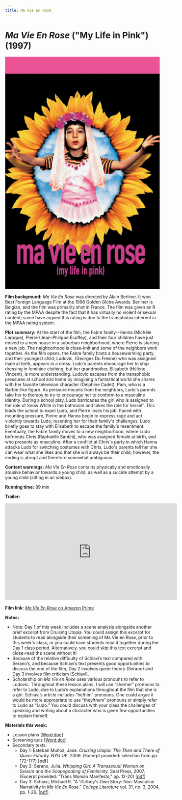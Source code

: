 ```yaml
---
title: Ma Vie En Rose
---
```

# *Ma Vie En Rose* ("My Life in Pink") (1997)

<a href="/modules/unit 4: queer utopias/mavieenrose.jpg">
<img src="/modules/unit 4: queer utopias/mavieenrose.jpg" class="poster">
</a>

**Film background:** *Ma Vie En Rose* was directed by Alain Berliner. It won Best Foreign Language Film at the 1998 Golden Globe Awards. Berliner is Belgian, and the film was primarily shot in France. The film was given an R rating by the MPAA despite the fact that it has virtually no violent or sexual content; some have argued this rating is due to the transphobia inherent in the MPAA rating system.

**Plot summary:**
At the start of the film, the Fabre family--Hanna (Michèle Laroque), Pierre (Jean-Philippe Écoffey), and their four children have just moved to a new house in a suburban neighborhood, where Pierre is starting a new job. The neighborhood is close-knit and some of the neighbors work together. As the film opens, the Fabre family hosts a housewarming party, and their youngest child, Ludovic, (Georges Du Fresne) who was assigned male at birth, appears in a dress. Ludo's parents encourage her to stop dressing in feminine clothing, but her grandmother, Elisabeth (Hélène Vincent), is more understanding. Ludovic escapes from the transphobic pressures at school and home by imagining a fantastical world she shares with her favorite television character (Delphine Cadet), Pam, who is a Barbie-like figure. As pressure mounts from the neighbors, Ludo's parents take her to therapy to try to encourage her to conform to a masculine identity. During a school play, Ludo barricades the girl who is assigned to the role of Snow White in the bathroom and takes the role for herself. This leads the school to expel Ludo, and Pierre loses his job. Faced with mounting pressure, Pierre and Hanna begin to express rage and act violently towards Ludo, resenting her for their family's challenges. Ludo briefly goes to stay with Elisabeth to escape the family's resentment. Eventually, the Fabre family moves to a new neighborhood, where Ludo befriends Chris (Raphaelle Santini), who was assigned female at birth, and who presents as masculine. After a conflict at Chris's party in which Hanna attacks Ludo for switching costumes with Chris, Ludo's parents tell her she can wear what she likes and that she will always be their child; however, the ending is abrupt and therefore somewhat ambiguous.

**Content warnings:** *Ma Vie En Rose* contains physically and emotionally abusive behavior towards a young child, as well as a suicide attempt by a young child (sitting in an icebox).  

**Running time:** 89 min

**Trailer:**
<div class="video-container">
<iframe width="560" height="315" src="https://www.youtube.com/embed/s28N84T_oGk" frameborder="0" allow="accelerometer; autoplay; clipboard-write; encrypted-media; gyroscope; picture-in-picture" allowfullscreen></iframe>
</div>

**Film link:** [*Ma Vie En Rose* on Amazon Prime](https://www.amazon.com/Ma-Vie-Rose-Georges-Fresne/dp/B001ELDYU2)

**Notes:**
* Note: Day 1 of this week includes a scene analysis alongside another brief excerpt from Cruising Utopia. You could assign this excerpt for students to read alongside their screening of Ma Vie en Rose, prior to this week's class, or you could have students read it together during the Day 1 class period. Alternatively, you could skip this text excerpt and close-read the scene without it!
* Because of the relative difficulty of Schiavi’s text compared with Serano’s, and because Schiavi’s text presents good opportunities to discuss the end of the film, Day 2 involves queer theory (Serano) and Day 3 involves film criticism (Schiavi).
* Scholarship on *Ma Vie en Rose* uses various pronouns to refer to Ludovic. Throughout these lesson plans, I will use “she/her” pronouns to refer to Ludo, due to Ludo’s explanations throughout the film that she is a girl. Schiavi’s article includes “he/him” pronouns. One could argue it would be more appropriate to use “they/them” pronouns or simply refer to Ludo as “Ludo.” You could discuss with your class the challenges of speaking and writing about a character who is given few opportunities to explain herself.


**Materials this week:**
* Lesson plans [<a href="/modules/unit 4: queer utopias/Ma Vie En Rose LP.docx" download>Word doc</a>]
* Screening quiz [<a href="/modules/unit 4: queer utopias/Ma Vie En Rose Screening Quiz.docx" download>Word doc</a>]
* Secondary texts:
    * Day 1: Esteban Muñoz, Jose. *Cruising Utopia: The Then and There of Queer Futurity.* NYU UP, 2009. (Excerpt provided: selection from pp. 172-177) [<a href="/modules/unit 4: queer utopias/Munoz Queer Failure.pdf" download>pdf</a>]
    * Day 2: Serano, Julia. *Whipping Girl: A Transsexual Woman on Sexism and the Scapegoating of Femininity.* Seal Press, 2007. (Excerpt provided: "Trans Woman Manifesto," pp. 12-20) [<a href="/modules/unit 4: queer utopias/Trans Woman Manifesto.pdf" download>pdf</a>]
    * Day 3: Schiavi, Michael R. "A 'Girlboy's Own Story: Non-Masculine Narrativity in *Ma Vie En Rose*." *College Literature* vol. 31, no. 3, 2004, pp. 1-26. [<a href="/modules/unit 4: queer utopias/A Girlboy's Own Story.pdf" download>pdf</a>]
